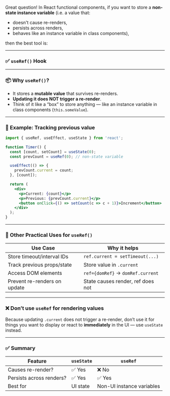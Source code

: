 Great question! In React functional components, if you want to store a **non-state instance variable** (i.e. a value that:

* doesn't cause re-renders,
* persists across renders,
* behaves like an instance variable in class components),

then the best tool is:

---

### ✅ **`useRef()` Hook**

---

### 📦 Why `useRef()`?

* It stores a **mutable value** that survives re-renders.
* **Updating it does NOT trigger a re-render**.
* Think of it like a “box” to store anything — like an instance variable in class components (`this.someValue`).

---

### 🧠 Example: Tracking previous value

```jsx
import { useRef, useEffect, useState } from 'react';

function Timer() {
  const [count, setCount] = useState(0);
  const prevCount = useRef(0); // non-state variable

  useEffect(() => {
    prevCount.current = count;
  }, [count]);

  return (
    <div>
      <p>Current: {count}</p>
      <p>Previous: {prevCount.current}</p>
      <button onClick={() => setCount(c => c + 1)}>Increment</button>
    </div>
  );
}
```

---

### 🧪 Other Practical Uses for `useRef()`

| Use Case                     | Why it helps                      |
| ---------------------------- | --------------------------------- |
| Store timeout/interval IDs   | `ref.current = setTimeout(...)`   |
| Track previous props/state   | Store value in `.current`         |
| Access DOM elements          | `ref={domRef}` → `domRef.current` |
| Prevent re-renders on update | State causes render, ref does not |

---

### ❌ Don’t use `useRef` for rendering values

Because updating `.current` does not trigger a re-render, don’t use it for things you want to display or react to **immediately** in the UI — use `useState` instead.

---

### ✅ Summary

| Feature                  | `useState` | `useRef`                  |
| ------------------------ | ---------- | ------------------------- |
| Causes re-render?        | ✅ Yes      | ❌ No                      |
| Persists across renders? | ✅ Yes      | ✅ Yes                     |
| Best for                 | UI state   | Non-UI instance variables |